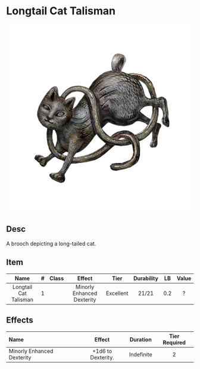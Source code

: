 # Longtail Cat Talisman

![Copyrighted Image](LongtailCatTalisman.png)

## Desc

A brooch depicting a long-tailed cat.

## Item

| Name | # | Class | Effect | Tier | Durability | LB | Value |
| :--: | :-: | :---: | :----: | :--: | :--------: | :-: | :---: |
| Longtail Cat Talisman | 1 |  | Minorly Enhanced Dexterity | Excellent | 21/21 | 0.2 | ? |

## Effects

| Name | Effect | Duration | Tier Required |
| :--- | :----: | :------: | :-----------: |
| Minorly Enhanced Dexterity | +1d6 to Dexterity. | Indefinite | 2 |
